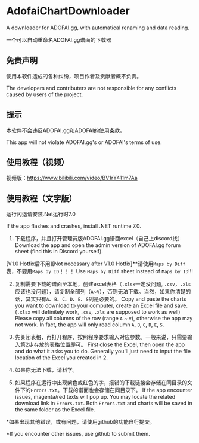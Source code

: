 # AdofaiChartDownloader
A downloader for ADOFAI.gg, with automatical renaming and data reading.

一个可以自动重命名ADOFAI.gg谱面的下载器

## 免责声明
使用本软件造成的各种纠纷，项目作者及贡献者概不负责。

The developers and contributers are not responsible for any conflicts caused by users of the project.

## 提示
本软件不会违反ADOFAI.gg和ADOFAI的使用条款。

This app will not violate ADOFAI.gg's or ADOFAI's terms of use.

## 使用教程（视频）
视频版：https://www.bilibili.com/video/BV1rY411m7Aa

## 使用教程（文字版）

运行闪退请安装.Net运行时7.0

If the app flashes and crashes, install .NET runtime 7.0.

1. 下载程序，并且打开管理员版ADOFAI.gg谱面excel（自己上discord找） Download the app and open the admin version of ADOFAI.gg forum sheet (find this in Discord yourself).

[V1.0 Hotfix后不用][Not necessary after V1.0 Hotfix]**请使用`Maps by Diff`表，不要用`Maps by ID`！！！ Use `Maps by Diff` sheet instead of `Maps by ID`!!!

2. 复制需要下载的谱面至本地，创建excel表格（`.xlsx`一定没问题, `.csv`，`.xls`应该也没问题），请复制全部列（`A`~`V`），否则无法下载。当然，如果你清楚的话，其实只有`A`、`B`、`C`、`D`、`E`、`S`列是必要的。 Copy and paste the charts you want to download to your computer, create an Excel file and save. (`.xlsx` will definitely work, `.csv`, `.xls` are supposed to work as well) Please copy all columns of the row (range `A` ~ `V`), otherwise the app may not work. In fact, the app will only read column `A`, `B`, `C`, `D`, `E`, `S`.

3. 先关闭表格，再打开程序，按照程序要求输入对应参数。一般来说，只需要输入第2步存放的表格位置即可。 First close the Excel, then open the app and do what it asks you to do. Generally you'll just need to input the file location of the Excel you created in 2.

4. 如果你无法下载，请科学。 

5. 如果程序在运行中出现紫色或红色的字，报错的下载链接会存储在同目录的文件下的`Errors.txt`。下载的谱面也会存储在同目录下。 If the app encounter issues, magenta/red texts will pop up. You may locate the related download link in `Errors.txt`. Both `Errors.txt` and charts will be saved in the same folder as the Excel file.

*如果出现其他错误，或有问题，请使用github的功能自行提交。

*If you encounter other issues, use github to submit them.
